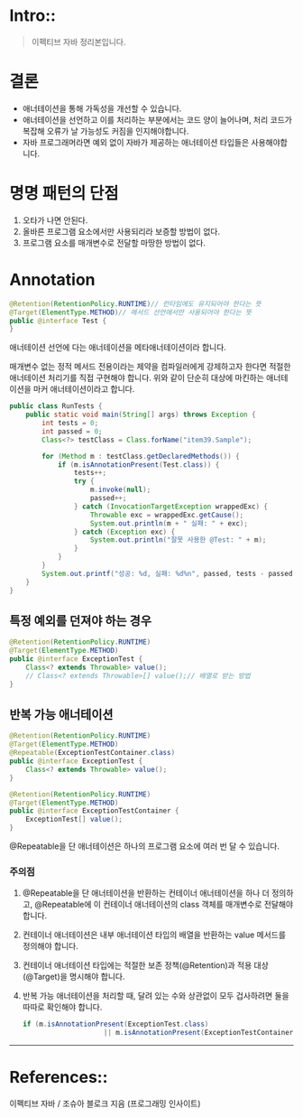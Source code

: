 # Intro::

> 이펙티브 자바 정리본입니다.
> 

# 결론

- 애너테이션을 통해 가독성을 개선할 수 있습니다.
- 애너테이션을 선언하고 이를 처리하는 부분에서는 코드 양이 늘어나며, 처리 코드가 복잡해 오류가 날 가능성도 커짐을 인지해야합니다.
- 자바 프로그래머라면 예외 없이 자바가 제공하는 애너테이션 타입들은 사용해야합니다.

# 명명 패턴의 단점

1. 오타가 나면 안된다.
2. 올바른 프로그램 요소에서만 사용되리라 보증할 방법이 없다.
3. 프로그램 요소를 매개변수로 전달할 마땅한 방법이 없다.

# Annotation

```java
@Retention(RetentionPolicy.RUNTIME)// 런타임에도 유지되어야 한다는 뜻
@Target(ElementType.METHOD)// 메서드 선언에서만 사용되어야 한다는 뜻
public @interface Test {
}
```

애너테이션 선언에 다는 애너테이션을 메타애너테이션이라 합니다.

매개변수 없는 정적 메서드 전용이라는 제약을 컴파일러에게 강제하고자 한다면 적절한 애너테이션 처리기를 직접 구현해야 합니다. 위와 같이 단순히 대상에 마킨하는 애너테이션을 마커 애너테이션이라고 합니다.

```java
public class RunTests {
    public static void main(String[] args) throws Exception {
        int tests = 0;
        int passed = 0;
        Class<?> testClass = Class.forName("item39.Sample");

        for (Method m : testClass.getDeclaredMethods()) {
            if (m.isAnnotationPresent(Test.class)) {
                tests++;
                try {
                    m.invoke(null);
                    passed++;
                } catch (InvocationTargetException wrappedExc) {
                    Throwable exc = wrappedExc.getCause();
                    System.out.println(m + " 실패: " + exc);
                } catch (Exception exc) {
                    System.out.println("잘못 사용한 @Test: " + m);
                }
            }
        }
        System.out.printf("성공: %d, 실패: %d%n", passed, tests - passed);
    }
}
```

## 특정 예외를 던져야 하는 경우

```java
@Retention(RetentionPolicy.RUNTIME)
@Target(ElementType.METHOD)
public @interface ExceptionTest {
    Class<? extends Throwable> value();
    // Class<? extends Throwable>[] value();// 배열로 받는 방법
}
```

## 반복 가능 애너테이션

```java
@Retention(RetentionPolicy.RUNTIME)
@Target(ElementType.METHOD)
@Repeatable(ExceptionTestContainer.class)
public @interface ExceptionTest {
    Class<? extends Throwable> value();
}
```

```java
@Retention(RetentionPolicy.RUNTIME)
@Target(ElementType.METHOD)
public @interface ExceptionTestContainer {
    ExceptionTest[] value();
}
```

@Repeatable을 단 애너테이션은 하나의 프로그램 요소에 여러 번 달 수 있습니다.

### 주의점

1. @Repeatable을 단 애너테이션을 반환하는 컨테이너 애너테이션을 하나 더 정의하고, @Repeatable에 이 컨테이너 애너테이션의 class 객체를 매개변수로 전달해야 합니다.
2. 컨테이너 애너테이션은 내부 애너테이션 타입의 배열을 반환하는 value 메서드를 정의해야 합니다.
3. 컨테이너 애너테이션 타입에는 적절한 보존 정책(@Retention)과 적용 대상(@Target)을 명시해야 합니다.
4. 반복 가능 애너테이션을 처리할 때, 달려 있는 수와 상관없이 모두 겁사하려면 둘을 따따로 확인해야 합니다.
    
    ```java
    if (m.isAnnotationPresent(ExceptionTest.class)
                        || m.isAnnotationPresent(ExceptionTestContainer.class))
    ```
    

---

# References::

이펙티브 자바 / 조슈아 블로크 지음 (프로그래밍 인사이트)